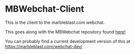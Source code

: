 # MBWebchat-Client
This is the client to the marbleblast.com webchat.

This goes along with the MBWebchat repository found [here!](https://github.com/PlatinumTeam/MBWebchat) 

You can probably find a current development version of this at https://marbleblast.com/webchat-dev/

